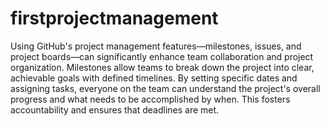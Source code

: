 # firstprojectmanagement
Using GitHub's project management features—milestones, issues, and project boards—can significantly enhance team collaboration and project organization. Milestones allow teams to break down the project into clear, achievable goals with defined timelines. By setting specific dates and assigning tasks, everyone on the team can understand the project's overall progress and what needs to be accomplished by when. This fosters accountability and ensures that deadlines are met.
